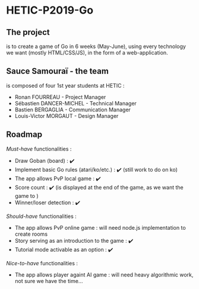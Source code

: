 # HETIC-P2019-Go

## The project

is to create a game of Go in 6 weeks (May-June), using every technology we want (mostly HTML/CSS/JS), in the form of a web-application.

## Sauce Samouraï - the team

is composed of four 1st year students at HETIC :
- Ronan FOURREAU - Project Manager
- Sébastien DANCER-MICHEL - Technical Manager
- Bastien BERGAGLIA - Communication Manager
- Louis-Victor MORGAUT - Design Manager

## Roadmap

*Must-have* functionalities :
- Draw Goban (board) : :heavy_check_mark:
- Implement basic Go rules (atari/ko/etc.) : :heavy_check_mark: (still work to do on ko)
- The app allows PvP local game : :heavy_check_mark:
- Score count : :heavy_check_mark: (is displayed at the end of the game, as we want the game to )
- Winner/loser detection : :heavy_check_mark:

*Should-have* functionalities : 
- The app allows PvP online game : will need node.js implementation to create rooms
- Story serving as an introduction to the game : :heavy_check_mark:
- Tutorial mode activable as an option : :heavy_check_mark:

*Nice-to-have* functionalities : 
- The app allows player againt AI game : will need heavy algorithmic work, not sure we have the time...


